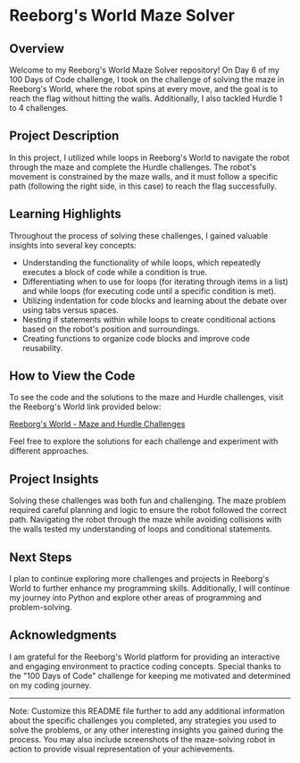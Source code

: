 # Reeborg's World Maze Solver

## Overview

Welcome to my Reeborg's World Maze Solver repository! On Day 6 of my 100 Days of Code challenge, I took on the challenge of solving the maze in Reeborg's World, where the robot spins at every move, and the goal is to reach the flag without hitting the walls. Additionally, I also tackled Hurdle 1 to 4 challenges.

## Project Description

In this project, I utilized while loops in Reeborg's World to navigate the robot through the maze and complete the Hurdle challenges. The robot's movement is constrained by the maze walls, and it must follow a specific path (following the right side, in this case) to reach the flag successfully.

## Learning Highlights

Throughout the process of solving these challenges, I gained valuable insights into several key concepts:

- Understanding the functionality of while loops, which repeatedly executes a block of code while a condition is true.
- Differentiating when to use for loops (for iterating through items in a list) and while loops (for executing code until a specific condition is met).
- Utilizing indentation for code blocks and learning about the debate over using tabs versus spaces.
- Nesting if statements within while loops to create conditional actions based on the robot's position and surroundings.
- Creating functions to organize code blocks and improve code reusability.

## How to View the Code

To see the code and the solutions to the maze and Hurdle challenges, visit the Reeborg's World link provided below:

[Reeborg's World - Maze and Hurdle Challenges](https://reeborg.ca/reeborg.html?lang=en&mode=python&menu=worlds%2Fmenus%2Freeborg_intro_en.json&name=Maze&url=worlds%2Ftutorial_en%2Fmaze1.json)

Feel free to explore the solutions for each challenge and experiment with different approaches.

## Project Insights

Solving these challenges was both fun and challenging. The maze problem required careful planning and logic to ensure the robot followed the correct path. Navigating the robot through the maze while avoiding collisions with the walls tested my understanding of loops and conditional statements.

## Next Steps

I plan to continue exploring more challenges and projects in Reeborg's World to further enhance my programming skills. Additionally, I will continue my journey into Python and explore other areas of programming and problem-solving.

## Acknowledgments

I am grateful for the Reeborg's World platform for providing an interactive and engaging environment to practice coding concepts. Special thanks to the "100 Days of Code" challenge for keeping me motivated and determined on my coding journey.

---
Note: Customize this README file further to add any additional information about the specific challenges you completed, any strategies you used to solve the problems, or any other interesting insights you gained during the process. You may also include screenshots of the maze-solving robot in action to provide visual representation of your achievements.
